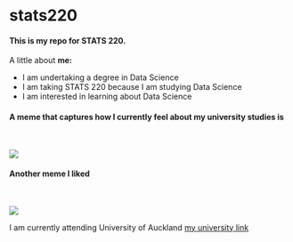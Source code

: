 <h1> stats220</h1>

<h4>This is my repo for STATS 220. </h4>

A little about <strong>me:</strong>

- I am undertaking a degree in Data Science
- I am taking STATS 220 because I am studying Data Science
- I am interested in learning about Data Science



<h4>A meme that captures how I currently feel about my university studies is </h4>

<br>

![](https://c.tenor.com/8druEACXtX8AAAAd/tenor.gif)



<h4>Another meme I liked</h4>

<br>

![](https://media4.giphy.com/media/v1.Y2lkPTc5MGI3NjExdmR6aG9uZ2loZmM4cG05cDgyNnJnMWU1cHdzOHpqd3FpMjFja3J3ciZlcD12MV9pbnRlcm5hbF9naWZfYnlfaWQmY3Q9Zw/EvYHHSntaIl5m/giphy.gif)

I am currently attending University of Auckland
[my university link](https://www.auckland.ac.nz/en.html)

